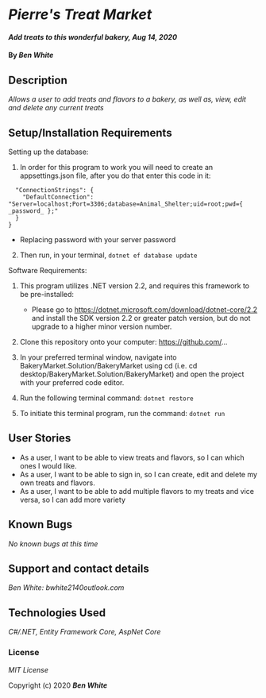 # _Pierre's Treat Market_

#### _Add treats to this wonderful bakery, Aug 14, 2020_

#### By _**Ben White**_

## Description

_Allows a user to add treats and flavors to a bakery, as well as, view, edit and delete any current treats_

## Setup/Installation Requirements

Setting up the database:

  1. In order for this program to work you will need to create an appsettings.json file, after you do that enter this code in it:

  ```{
    "ConnectionStrings": {
      "DefaultConnection": "Server=localhost;Port=3306;database=Animal_Shelter;uid=root;pwd={ _password_ };"
    }
  }
  ```
  * Replacing password with your server password

  2. Then run, in your terminal, `dotnet ef database update`

Software Requirements:

  1. This program utilizes .NET version 2.2, and requires this framework to be pre-installed:
      * Please go to https://dotnet.microsoft.com/download/dotnet-core/2.2 and install the SDK version 2.2 or
        greater patch version, but do not upgrade to a higher minor version number.

  2. Clone this repository onto your computer: https://github.com/...

  3. In your preferred terminal window, navigate into BakeryMarket.Solution/BakeryMarket using cd (i.e. cd
    desktop/BakeryMarket.Solution/BakeryMarket) and open the project with your preferred code editor.
  4. Run the following terminal command: `dotnet restore`

  5. To initiate this terminal program, run the command: `dotnet run`

## User Stories

* As a user, I want to be able to view treats and flavors, so I can which ones I would like.
* As a user, I want to be able to sign in, so I can create, edit and delete my own treats and flavors.
* As a user, I want to be able to add multiple flavors to my treats and vice versa, so I can add more variety

## Known Bugs

_No known bugs at this time_

## Support and contact details

_Ben White: bwhite2140outlook.com_

## Technologies Used

_C#/.NET, Entity Framework Core, AspNet Core_

### License

*MIT License*

Copyright (c) 2020 **_Ben White_**